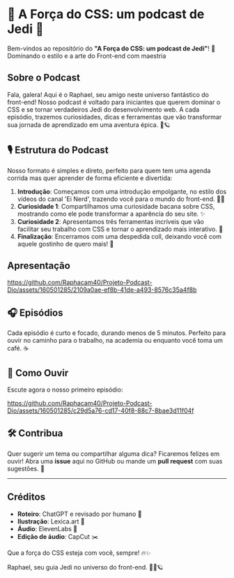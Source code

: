# 🌟 A Força do CSS: um podcast de Jedi 🌟

Bem-vindos ao repositório do **"A Força do CSS: um podcast de Jedi"**! 🌟
Dominando o estilo e a arte do Front-end com maestria


## Sobre o Podcast

Fala, galera! Aqui é o Raphael, seu amigo neste universo fantástico do front-end! Nosso podcast é voltado para iniciantes que querem dominar o CSS e se tornar verdadeiros Jedi do desenvolvimento web. A cada episódio, trazemos curiosidades, dicas e ferramentas que vão transformar sua jornada de aprendizado em uma aventura épica. 🌌🪐

## 🎙️ Estrutura do Podcast

Nosso formato é simples e direto, perfeito para quem tem uma agenda corrida mas quer aprender de forma eficiente e divertida:

1. **Introdução**: Começamos com uma introdução empolgante, no estilo dos vídeos do canal 'Ei Nerd', trazendo você para o mundo do front-end. 🧙‍♂️
2. **Curiosidade 1**: Compartilhamos uma curiosidade bacana sobre CSS, mostrando como ele pode transformar a aparência do seu site. ✨
3. **Curiosidade 2**: Apresentamos três ferramentas incríveis que vão facilitar seu trabalho com CSS e tornar o aprendizado mais interativo. 🔧
4. **Finalização**: Encerramos com uma despedida coll, deixando você com aquele gostinho de quero mais! 🎉
## Apresentação

https://github.com/Raphacam40/Projeto-Podcast-Dio/assets/160501285/2109a0ae-ef8b-41de-a493-8576c35a4f8b

## 🎧 Episódios

Cada episódio é curto e focado, durando menos de 5 minutos. Perfeito para ouvir no caminho para o trabalho, na academia ou enquanto você toma um café. ☕
## 📲 Como Ouvir

Escute agora o nosso primeiro episódio:

https://github.com/Raphacam40/Projeto-Podcast-Dio/assets/160501285/c29d5a76-cd17-40f8-88c7-8bae3d11f04f





## 🛠️ Contribua

Quer sugerir um tema ou compartilhar alguma dica? Ficaremos felizes em ouvir! Abra uma **issue** aqui no GitHub ou mande um **pull request** com suas sugestões. 🤝


---

## Créditos

- **Roteiro**: ChatGPT e revisado por humano 🤖
- **Ilustração**: Lexica.art 🎨
- **Áudio**: ElevenLabs 🎤
- **Edição de áudio**: CapCut ✂️

Que a força do CSS esteja com você, sempre! 🔥✨

Raphael, seu guia Jedi no universo do front-end. 🧑‍🚀🪐

